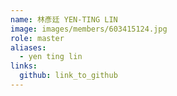```yaml
---
name: 林彥廷 YEN-TING LIN 
image: images/members/603415124.jpg 
role: master
aliases:
  - yen ting lin
links:
  github: link_to_github 
---
```

